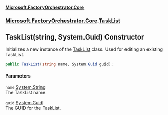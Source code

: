 #### [Microsoft.FactoryOrchestrator.Core](./Microsoft-FactoryOrchestrator-Core.md 'Microsoft.FactoryOrchestrator.Core')
### [Microsoft.FactoryOrchestrator.Core](./Microsoft-FactoryOrchestrator-Core.md 'Microsoft.FactoryOrchestrator.Core').[TaskList](./Microsoft-FactoryOrchestrator-Core-TaskList.md 'Microsoft.FactoryOrchestrator.Core.TaskList')
## TaskList(string, System.Guid) Constructor
Initializes a new instance of the [TaskList](./Microsoft-FactoryOrchestrator-Core-TaskList.md 'Microsoft.FactoryOrchestrator.Core.TaskList') class. Used for editing an existing TaskList.  
```csharp
public TaskList(string name, System.Guid guid);
```
#### Parameters
<a name='Microsoft-FactoryOrchestrator-Core-TaskList-TaskList(string_System-Guid)-name'></a>
`name` [System.String](https://docs.microsoft.com/en-us/dotnet/api/System.String 'System.String')  
The TaskList name.  
  
<a name='Microsoft-FactoryOrchestrator-Core-TaskList-TaskList(string_System-Guid)-guid'></a>
`guid` [System.Guid](https://docs.microsoft.com/en-us/dotnet/api/System.Guid 'System.Guid')  
The GUID for the TaskList.  
  
